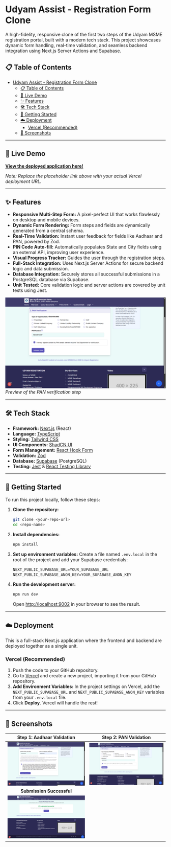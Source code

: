 # Udyam Assist - Registration Form Clone

A high-fidelity, responsive clone of the first two steps of the Udyam MSME registration portal, built with a modern tech stack. This project showcases dynamic form handling, real-time validation, and seamless backend integration using Next.js Server Actions and Supabase.

## 📋 Table of Contents

- [Udyam Assist - Registration Form Clone](#udyam-assist---registration-form-clone)
  - [📋 Table of Contents](#-table-of-contents)
  - [🚀 Live Demo](#-live-demo)
  - [✨ Features](#-features)
  - [🛠️ Tech Stack](#️-tech-stack)
  - [🏁 Getting Started](#-getting-started)
  - [☁️ Deployment](#️-deployment)
    - [Vercel (Recommended)](#vercel-recommended)
  - [📸 Screenshots](#-screenshots)

---

## 🚀 Live Demo

[**View the deployed application here!**](https://your-deployment-link.vercel.app/)

_Note: Replace the placeholder link above with your actual Vercel deployment URL._

---

## ✨ Features

- **Responsive Multi-Step Form:** A pixel-perfect UI that works flawlessly on desktop and mobile devices.
- **Dynamic Form Rendering:** Form steps and fields are dynamically generated from a central schema.
- **Real-Time Validation:** Instant user feedback for fields like Aadhaar and PAN, powered by Zod.
- **PIN Code Auto-fill:** Automatically populates State and City fields using an external API, improving user experience.
- **Visual Progress Tracker:** Guides the user through the registration steps.
- **Full-Stack Integration:** Uses Next.js Server Actions for secure backend logic and data submission.
- **Database Integration:** Securely stores all successful submissions in a PostgreSQL database via Supabase.
- **Unit Tested:** Core validation logic and server actions are covered by unit tests using Jest.

![Form Preview](public/pan-step.png)
*Preview of the PAN verification step*

---

## 🛠️ Tech Stack

- **Framework:** [Next.js](https://nextjs.org/) (React)
- **Language:** [TypeScript](https://www.typescriptlang.org/)
- **Styling:** [Tailwind CSS](https://tailwindcss.com/)
- **UI Components:** [ShadCN UI](https://ui.shadcn.com/)
- **Form Management:** [React Hook Form](https://react-hook-form.com/)
- **Validation:** [Zod](https://zod.dev/)
- **Database:** [Supabase](https://supabase.io/) (PostgreSQL)
- **Testing:** [Jest](https://jestjs.io/) & [React Testing Library](https://testing-library.com/)

---

## 🏁 Getting Started

To run this project locally, follow these steps:

1.  **Clone the repository:**
    ```bash
    git clone <your-repo-url>
    cd <repo-name>
    ```

2.  **Install dependencies:**
    ```bash
    npm install
    ```

3.  **Set up environment variables:**
    Create a file named `.env.local` in the root of the project and add your Supabase credentials:
    ```env
    NEXT_PUBLIC_SUPABASE_URL=YOUR_SUPABASE_URL
    NEXT_PUBLIC_SUPABASE_ANON_KEY=YOUR_SUPABASE_ANON_KEY
    ```

4.  **Run the development server:**
    ```bash
    npm run dev
    ```
    Open [http://localhost:9002](http://localhost:9002) in your browser to see the result.

---

## ☁️ Deployment

This is a full-stack Next.js application where the frontend and backend are deployed together as a single unit.

### Vercel (Recommended)

1.  Push the code to your GitHub repository.
2.  Go to [Vercel](https://vercel.com/) and create a new project, importing it from your GitHub repository.
3.  **Add Environment Variables:** In the project settings on Vercel, add the `NEXT_PUBLIC_SUPABASE_URL` and `NEXT_PUBLIC_SUPABASE_ANON_KEY` variables from your `.env.local` file.
4.  Click **Deploy**. Vercel will handle the rest!

---

## 📸 Screenshots


|             Step 1: Aadhaar Validation              |           Step 2: PAN Validation            |
| :-------------------------------------------------: | :-----------------------------------------: |
| ![Aadhaar Step Screenshot](public/aadhar-step.png ) | ![PAN Step Screenshot](public/pan-step.png) |
|              **Submission Successful**              |
|  ![Success Screenshot](public/success-message.png)  |